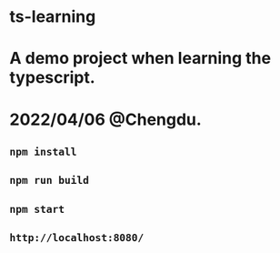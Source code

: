 # ts-learning

# A demo project when learning the typescript.
# 2022/04/06 @Chengdu.

## ``` npm install ```

## ``` npm run build ```

## ``` npm start ```

## ``` http://localhost:8080/ ```


